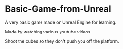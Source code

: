 # Basic-Game-from-Unreal


A very basic game made on Unreal Engine for learning.

Made by watching various youtube videos.

Shoot the cubes so they don't push you off the platform.


